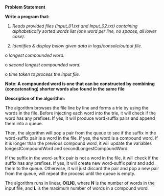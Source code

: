 **Problem Statement**

**Write a program that:**

1. _Reads provided files (Input_01.txt and Input_02.txt) containing alphabetically sorted words list (one
word per line, no spaces, all lower case)._

2. _Identifies & display below given data in logs/console/output file._

o _longest compounded word._

o _second longest compounded word._

o _time taken to process the input file._

**Note: A compounded word is one that can be constructed by combining (concatenating) shorter words
also found in the same file** 


**Description of the algorithm:**

The algorithm browses the file line by line and forms a trie by using the words in the file. Before injecting each word into the trie, it will check if the word has any prefixes. If yes, it will produce word-suffix pairs and append them into a queue.

Then, the algorithm will pop a pair from the queue to see if the suffix in the word-suffix pair is a word in the file. If yes, the word is a compound word. If it is longer than the previous compound word, it will update the variables longestCompoundWord and secondLongestCompoundWord.

If the suffix in the word-suffix pair is not a word in the file, it will check if the suffix has any prefixes. If yes, it will create new word-suffix pairs and add them to the queue. Otherwise, it will just discard the pair and pop a new pair from the queue, will repeat the process until the queue is empty.

The algorithm runs in linear, **O(LN)**, where **N** is the number of words in the input file, and **L** is the maximum number of words in a compound word.
